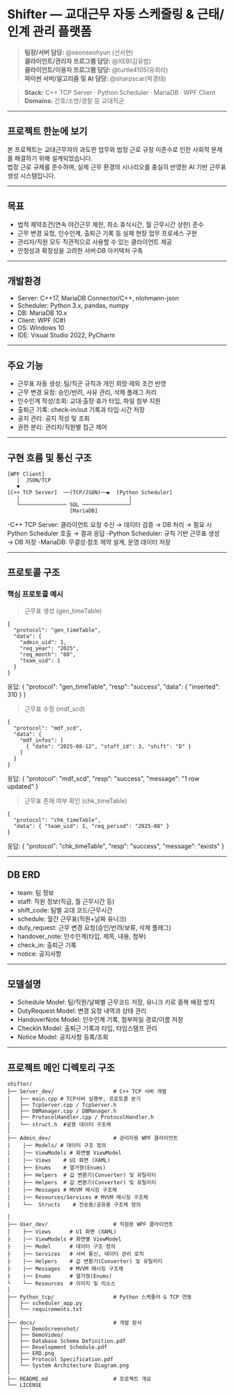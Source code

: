 # Shifter — 교대근무 자동 스케줄링 & 근태/인계 관리 플랫폼

> **팀장/서버 담당:** @seonseohyun (선서현)  
> **클라이언트/관리자 프로그램 담당:** @XEB(김유범)  
> **클라이언트/이용자 프로그램 담당:** @turtle4105(유희라)    
> **파이썬 서버/알고리즘 및 AI 담당:** @sharpscar(박경태)  


> **Stack:** C++ TCP Server · Python Scheduler · MariaDB · WPF Client  
> **Domains:** 간호/소방/경찰 등 교대직군

---

##  프로젝트 한눈에 보기

본 프로젝트는 교대근무자의 과도한 업무와 법정 근로 규정 미준수로 인한 사회적 문제를 해결하기 위해 설계되었습니다.  
법정 근로 규제를 준수하며, 실제 근무 환경의 시나리오를 충실히 반영한 AI 기반 근무표 생성 시스템입니다.

---
## 목표

- 법적 제약조건(연속 야간근무 제한, 최소 휴식시간, 월 근무시간 상한) 준수
- 근무 변경 요청, 인수인계, 출퇴근 기록 등 실제 현장 업무 프로세스 구현
- 관리자/직원 모두 직관적으로 사용할 수 있는 클라이언트 제공
- 안정성과 확장성을 고려한 서버·DB 아키텍처 구축
---
## 개발환경

- Server: C++17, MariaDB Connector/C++, nlohmann-json
- Scheduler: Python 3.x, pandas, numpy
- DB: MariaDB 10.x
- Client: WPF (C#)
- OS: Windows 10
- IDE: Visual Studio 2022, PyCharm
---

## 주요 기능

- 근무표 자동 생성: 팀/직군 규칙과 개인 희망·제외 조건 반영
- 근무 변경 요청: 승인/반려, 사유 관리, 삭제 플래그 처리
- 인수인계 작성/조회: 교대·출장·휴가 타입, 파일 첨부 지원
- 출퇴근 기록: check-in/out 기록과 타입·시간 저장
- 공지 관리: 공지 작성 및 조회
- 권한 분리: 관리자/직원별 접근 제어
---

## 구현 흐름 및 통신 구조
```
[WPF Client]
   │  JSON/TCP
   ▼
[C++ TCP Server]  ──(TCP/JSON)──▶  [Python Scheduler]
   │                                   │
   └─────────────── SQL ───────────────┘
                    [MariaDB]
```
-C++ TCP Server: 클라이언트 요청 수신 → 데이터 검증 → DB 처리 → 필요 시 Python Scheduler 호출 → 결과 응답
-Python Scheduler: 규칙 기반 근무표 생성 → DB 저장
-MariaDB: 무결성·참조 제약 설계, 운영 데이터 저장

---
## 프로토콜 구조
### 핵심 프로토콜 예시  

>근무표 생성 (gen_timeTable)  
```
{
  "protocol": "gen_timeTable",
  "data": {
    "admin_uid": 1,
    "req_year": "2025",
    "req_month": "08",
    "team_uid": 1
  }
}
```
응답: { "protocol": "gen_timeTable", "resp": "success", "data": { "inserted": 310 } }
  
>근무표 수정 (mdf_scd)
```
{
  "protocol": "mdf_scd",
  "data": {
    "mdf_infos": [
      { "date": "2025-08-12", "staff_id": 3, "shift": "D" }
    ]
  }
}
```
응답: { "protocol": "mdf_scd", "resp": "success", "message": "1 row updated" }

>근무표 존재 여부 확인 (chk_timeTable)
```
{
  "protocol": "chk_timeTable",
  "data": { "team_uid": 1, "req_period": "2025-08" }
}
```
응답: { "protocol": "chk_timeTable", "resp": "success", "message": "exists" }

---
## DB ERD
 - team: 팀 정보
 - staff: 직원 정보(직급, 월 근무시간 등)
 - shift_code: 팀별 교대 코드/근무시간
 - schedule: 월간 근무표(직원+날짜 유니크)
 - duty_request: 근무 변경 요청(승인/반려/보류, 삭제 플래그)
 - handover_note: 인수인계(타입, 제목, 내용, 첨부)
 - check_in: 출퇴근 기록
 - notice: 공지사항


---
## 모델설명
 - Schedule Model: 팀/직원/날짜별 근무코드 저장, 유니크 키로 중복 배정 방지
 - DutyRequest Model: 변경 요청 내역과 상태 관리
 - HandoverNote Model: 인수인계 기록, 첨부파일 경로/이름 저장
 - CheckIn Model: 출퇴근 기록과 타입, 타임스탬프 관리
 - Notice Model: 공지사항 등록/조회

---
## 프로젝트 메인 디렉토리 구조
```
shifter/
├── Server_dev/                   # C++ TCP 서버 개발
│   ├── main.cpp # TCP서버 실행부, 프로토콜 분기
│   ├── TcpServer.cpp / TcpServer.h
│   ├── DBManager.cpp / DBManager.h
│   ├── ProtocolHandler.cpp / ProtocolHandler.h
│   └── struct.h  #공용 데이터 구조체
│
├── Admin_dev/                    # 관리자용 WPF 클라이언트
│    |── Models/ # 데이터 구조 정의
│    |── ViewModels # 화면별 ViewModel
│    |── Views    # UI 화면 (XAML)
│    ├── Enums    # 열거형(Enums)
│    ├── Helpers  # 값 변환기(Converter) 및 유틸리티
│    ├── Helpers  # 값 변환기(Converter) 및 유틸리티
│    |── Messages # MVVM 메시징 구조체
│    |── Resources/Services # MVVM 메시징 구조체
│    └──  Structs    # 전송용/공유용 구조체 정의

│
├── User_dev/                     # 직원용 WPF 클라이언트
│    ├── Views      # UI 화면 (XAML)
├    |── ViewModels # 화면별 ViewModel
├    |── Model      # 데이터 구조 정의
├    |── Services   # 서버 통신, 데이터 관리 로직
├    |── Helpers    # 값 변환기(Converter) 및 유틸리티
├    |── Messages   # MVVM 메시징 구조체
├    |── Enums      # 열거형(Enums)
└    └── Resources  # 이미지 및 리소스  
│
├── Python_tcp/                   # Python 스케줄러 & TCP 연동
│   ├── scheduler_app.py
│   └── requirements.txt
│
├── docs/                         # 개발 문서
│   ├── DemoScreenshot/
│   ├── DemoVideo/
│   ├── Database Schema Definition.pdf
│   ├── Development Schedule.pdf
│   ├── ERD.png
│   ├── Protocol Specification.pdf
│   └── System Architecture Diagram.png
│
├── README.md                     # 프로젝트 개요
└── LICENSE
```

